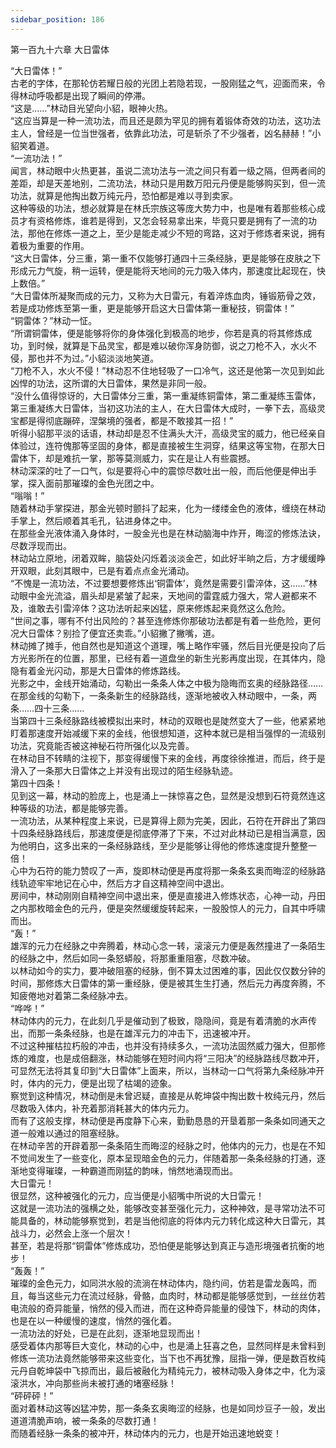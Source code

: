 ```yaml
---
sidebar_position: 186
---
```

 第一百九十六章 大日雷体


“大日雷体！”  
古老的字体，在那轮仿若耀日般的光团上若隐若现，一股刚猛之气，迎面而来，令得林动呼吸都是出现了瞬间的停滞。  
“这是……”林动目光望向小貂，眼神火热。  
“这应当算是一种一流功法，而且还是颇为罕见的拥有着锻体奇效的功法，这功法主人，曾经是一位当世强者，依靠此功法，可是斩杀了不少强者，凶名赫赫！”小貂笑着道。  
“一流功法！”  
闻言，林动眼中火热更甚，虽说二流功法与一流之间只有着一级之隔，但两者间的差距，却是天差地别，二流功法，林动只是用数万阳元丹便是能够购买到，但一流功法，就算是他掏出数万纯元丹，恐怕都是难以寻到卖家。  
这种等级的功法，想必就算是在林氏宗族这等庞大势力中，也是唯有着那些核心成员才有资格修炼，谁若是得到，又怎会轻易拿出来，毕竟只要是拥有了一流的功法，那他在修炼一道之上，至少是能走减少不短的弯路，这对于修炼者来说，拥有着极为重要的作用。  
“这大日雷体，分三重，第一重不仅能够打通四十三条经脉，更是能够在皮肤之下形成元力气旋，稍一运转，便是能将天地间的元力吸入体内，那速度比起现在，快上数倍。”  
“大日雷体所凝聚而成的元力，又称为大日雷元，有着淬炼血肉，锤锻筋骨之效，若是成功修炼至第一重，更是能够开启这大日雷体第一重秘技，铜雷体！”  
“铜雷体？”林动一怔。  
“所谓铜雷体，便是能够将你的身体强化到极高的地步，你若是真的将其修炼成功，到时候，就算是下品灵宝，都是难以破你浑身防御，说之刀枪不入，水火不侵，那也并不为过。”小貂淡淡地笑道。  
“刀枪不入，水火不侵！”林动忍不住地轻吸了一口冷气，这还是他第一次见到如此凶悍的功法，这所谓的大日雷体，果然是非同一般。  
“没什么值得惊讶的，大日雷体分三重，第一重凝练铜雷体，第二重凝练玉雷体，第三重凝练大日雷体，当初这功法的主人，在大日雷体大成时，一拳下去，高级灵宝都是得彻底蹦碎，涅槃境的强者，都是不敢接其一招！”  
听得小貂那平淡的话语，林动却是忍不住满头大汗，高级灵宝的威力，他已经亲自体验过，连符傀那等坚固的身体，都是直接被生生洞穿，结果这等宝物，在那大日雷体下，却是难抗一掌，那等莫测威力，实在是让人有些震撼。  
林动深深的吐了一口气，似是要将心中的震惊尽数吐出一般，而后他便是伸出手掌，探入面前那璀璨的金色光团之中。  
“嗡嗡！”  
随着林动手掌探进，那金光顿时颤抖了起来，化为一缕缕金色的液体，缠绕在林动手掌上，然后顺着其毛孔，钻进身体之中。  
在那些金光液体涌入身体时，一股金光也是在林动脑海中炸开，晦涩的修炼法诀，尽数浮现而出。  
林动站立原地，闭着双眸，脑袋处闪烁着淡淡金芒，如此好半晌之后，方才缓缓睁开双眼，此刻其眼中，已是有着点点金光涌动。  
“不愧是一流功法，不过要想要修炼出‘铜雷体’，竟然是需要引雷淬体，这……”林动眼中金光流溢，眉头却是紧皱了起来，天地间的雷霆威力强大，常人避都来不及，谁敢去引雷淬体？这功法听起来凶猛，原来修炼起来竟然这么危险。  
“世间之事，哪有不付出风险的？甚至连修炼你那破功法都是有着一些危险，更何况大日雷体？别捡了便宜还卖乖。”小貂撇了撇嘴，道。  
林动摊了摊手，他自然也是知道这个道理，嘴上略作牢骚，然后目光便是投向了后方光影所在的位置，那里，已经有着一道盘坐的新生光影再度出现，在其体内，隐隐有着金光闪动，那是大日雷体的修炼路线。  
光影之中，金线开始涌动，勾勒出一条条人体之中极为隐晦而玄奥的经脉路径……  
在那金线的勾勒下，一条条新生的经脉路线，逐渐地被收入林动眼中，一条，两条……四十三条……  
当第四十三条经脉路线被模拟出来时，林动的双眼也是陡然变大了一些，他紧紧地盯着那速度开始减缓下来的金线，他很想知道，这种本就已是相当强悍的一流级别功法，究竟能否被这神秘石符所强化以及完善。  
在林动目不转睛的注视下，那变得缓慢下来的金线，再度徐徐推进，而后，终于是滑入了一条那大日雷体之上并没有出现过的陌生经脉轨迹。  
第四十四条！  
见到这一幕，林动的脸庞上，也是涌上一抹惊喜之色，显然是没想到石符竟然连这种等级的功法，都是能够完善。  
一流功法，从某种程度上来说，已是算得上颇为完美，因此，石符在开辟出了第四十四条经脉路线后，那速度便是彻底停滞了下来，不过对此林动已是相当满意，因为他明白，这多出来的一条经脉路线，至少是能够让得他的修炼速度提升整整一倍！  
心中为石符的能力赞叹了一声，旋即林动便是再度将那一条条玄奥而晦涩的经脉路线轨迹牢牢地记在心中，然后方才自这精神空间中退出。  
房间中，林动刚刚自精神空间中退出来，便是直接进入修炼状态，心神一动，丹田之内那枚暗金色的元丹，便是突然缓缓旋转起来，一股股惊人的元力，自其中呼啸而出。  
“轰！”  
雄浑的元力在经脉之中奔腾着，林动心念一转，滚滚元力便是轰然撞进了一条陌生的经脉之中，然后如同一条怒蟒般，将那重重阻塞，尽数冲破。  
以林动如今的实力，要冲破阻塞的经脉，倒不算太过困难的事，因此仅仅数分钟的时间，那修炼大日雷体的第一重经脉，便是被其生生打通，然后元力再度奔腾，不知疲倦地对着第二条经脉冲去。  
“哗哗！”  
林动体内的元力，在此刻几乎是催动到了极致，隐隐间，竟是有着清脆的水声传出，而那一条条经脉，也是在雄浑元力的冲击下，迅速被冲开。  
不过这种摧枯拉朽般的冲击，也并没有持续多久，一流功法固然威力强大，但那修炼的难度，也是成倍翻涨，林动能够在短时间内将“三阳决”的经脉路线尽数冲开，可显然无法将其复印到“大日雷体”上面来，所以，当林动一口气将第九条经脉冲开时，体内的元力，便是出现了枯竭的迹象。  
察觉到这种情况，林动倒是未曾迟疑，直接是从乾坤袋中掏出数十枚纯元丹，然后尽数吸入体内，补充着那消耗甚大的体内元力。  
而有了这般支撑，林动便是再度静下心来，勤勤恳恳的开垦着那一条条如同通天之道一般难以通过的阻塞经脉。  
在林动辛苦的开辟着那一条条陌生而晦涩的经脉之时，他体内的元力，也是在不知不觉间发生了一些变化，原本呈现暗金色的元力，伴随着那一条条经脉的打通，逐渐地变得璀璨，一种霸道而刚猛的韵味，悄然地涌现而出。  
大日雷元！  
很显然，这种被强化的元力，应当便是小貂嘴中所说的大日雷元！  
这就是一流功法的强横之处，能够改变甚至强化元力，这种神效，是寻常功法不可能具备的，林动能够察觉到，若是当他彻底的将体内元力转化成这种大日雷元，其战斗力，必然会上涨一个层次！  
甚至，若是将那“铜雷体”修炼成功，恐怕便是能够达到真正与造形境强者抗衡的地步！  
“轰轰！”  
璀璨的金色元力，如同洪水般的流淌在林动体内，隐约间，仿若是雷龙轰鸣，而且，每当这些元力在流过经脉，骨骼，血肉时，林动都是能够感觉到，一丝丝仿若电流般的奇异能量，悄然的侵入而进，而在这种奇异能量的侵蚀下，林动的肉体，也是在以一种缓慢的速度，悄然的强化着。  
一流功法的好处，已是在此刻，逐渐地显现而出！  
感受着体内那等巨大变化，林动的心中，也是涌上狂喜之色，显然同样是未曾料到修炼一流功法竟然能够带来这些变化，当下也不再犹豫，屈指一弹，便是数百枚纯元丹自乾坤袋中飞掠而出，最后被融化为精纯元力，被林动吸入身体之中，化为滚滚洪水，冲向那些尚未被打通的堵塞经脉！  
“砰砰砰！”  
面对着林动这等凶猛冲势，那一条条玄奥晦涩的经脉，也是如同炒豆子一般，发出道道清脆声响，被一条条的尽数打通！  
而随着经脉一条条的被冲开，林动体内的元力，也是开始迅速地蜕变！  
  
  
